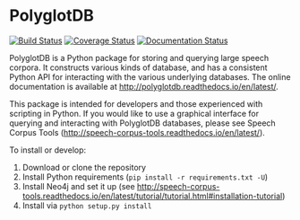 PolyglotDB
==========

[![Build Status](https://travis-ci.org/MontrealCorpusTools/PolyglotDB.svg?branch=master)](https://travis-ci.org/MontrealCorpusTools/PolyglotDB)
[![Coverage Status](https://coveralls.io/repos/MontrealCorpusTools/PolyglotDB/badge.svg?branch=master&service=github)](https://coveralls.io/github/MontrealCorpusTools/PolyglotDB?branch=master)
[![Documentation Status](https://readthedocs.org/projects/polyglotdb/badge/?version=latest)](http://polyglotdb.readthedocs.org/en/latest/?badge=latest)


PolyglotDB is a Python package for storing and querying large speech corpora.  It constructs various kinds of database, and has a consistent Python API for interacting with the various underlying databases.  The online documentation is available at http://polyglotdb.readthedocs.io/en/latest/.

This package is intended for developers and those experienced with scripting in Python.  If you would like to use a graphical interface for querying and interacting with PolyglotDB databases, please see Speech Corpus Tools (http://speech-corpus-tools.readthedocs.io/en/latest/).

To install or develop:

1. Download or clone the repository
2. Install Python requirements (`pip install -r requirements.txt -U`)
3. Install Neo4j and set it up (see http://speech-corpus-tools.readthedocs.io/en/latest/tutorial/tutorial.html#installation-tutorial)
4. Install via `python setup.py install`
